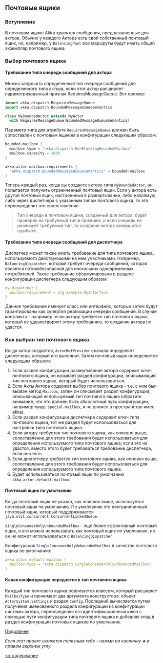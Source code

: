 ## Почтовые ящики

### Вступление
В почтовом ящике Akka хранятся сообщения, предназначенные для актора. Обычно у каждого Актора есть свой собственный 
почтовый ящик, но, например, у `BalancingPool` все маршруты будут иметь общий экземпляр почтового ящика.

### Выбор почтового ящика
#### Требование типа очереди сообщений для актора
Можно запросить определенный тип очереди сообщений для определенного типа актора, если этот актор расширяет 
параметризованный признак RequiresMessageQueue. Вот пример:

```scala
import akka.dispatch.RequiresMessageQueue
import akka.dispatch.BoundedMessageQueueSemantics

class MyBoundedActor extends MyActor
  with RequiresMessageQueue[BoundedMessageQueueSemantics]
```

Параметр типа для атрибута `RequiresMessageQueue` должен быть сопоставлен с почтовым ящиком в конфигурации следующим образом:

```scala
bounded-mailbox {
  mailbox-type = "akka.dispatch.NonBlockingBoundedMailbox"
  mailbox-capacity = 1000 
}

akka.actor.mailbox.requirements {
  "akka.dispatch.BoundedMessageQueueSemantics" = bounded-mailbox
}
```

Теперь каждый раз, когда вы создаете актора типа `MyBoundedActor`, он попытается получить ограниченный почтовый ящик. 
Если у актора есть другой почтовый ящик, настроенный в развертывании, либо напрямую, либо через диспетчера с указанным 
типом почтового ящика, то это переопределит это сопоставление.

>Тип очереди в почтовом ящике, созданный для актора, будет проверен на требуемый тип в признаке, и если очередь не 
реализует требуемый тип, то создание актора завершится ошибкой.

#### Требование типа очереди сообщений для диспетчера
Диспетчер может также иметь требование для типа почтового ящика, используемого действующими на нем участниками. 
Например, `BalancingDispatcher`, который требует очереди сообщений, которая является потокобезопасной для нескольких 
одновременных потребителей. Такое требование сформулировано в разделе конфигурации диспетчера следующим образом:

```yaml
my-dispatcher {
  mailbox-requirement = org.example.MyInterface
}
```

Данное требование именует класс или интерфейс, которые затем будут гарантированы как супертип реализации очереди 
сообщений. В случае конфликта - например. если актору требуется тип почтового ящика, который не удовлетворяет этому 
требованию, то создание актора не удастся.

### Как выбран тип почтового ящика
Когда актор создается, `ActorRefProvider` сначала определяет диспетчера, который его выполнит. Затем почтовый ящик 
определяется следующим образом:

1. Если раздел конфигурации развертывания актора содержит ключ почтового ящика, он называет раздел конфигурации, 
описывающий тип почтового ящика, который будет использоваться.
2. Если Акты Актора содержат выбор почтового ящика - т.е. с ним был вызван метод `Mailbox`, затем он описывает раздел 
конфигурации, описывающий используемый тип почтового ящика (обратите внимание, что это должен быть абсолютный путь 
конфигурации, например `myapp.special-mailbox`, и не вложен в пространство имен akka).
3. Если раздел конфигурации диспетчера содержит ключ типа почтового ящика, тот же раздел будет использоваться для 
настройки типа почтового ящика.
4. Если актору требуется тип почтового ящика, как описано выше, сопоставление для этого требования будет использоваться
 для определения используемого типа почтового ящика; если это не удастся, вместо этого будет требоваться требование 
 диспетчера, если оно есть.
5. Если диспетчеру требуется тип почтового ящика, как описано выше, сопоставление для этого требования будет 
использоваться для определения используемого типа почтового ящика.
6. Будет использоваться почтовый ящик по умолчанию `akka.actor.default-mailbox`.

#### Почтовый ящик по умолчанию
Когда почтовый ящик не указан, как описано выше, используется почтовый ящик по умолчанию. По умолчанию это неограниченный
 почтовый ящик, который поддерживается `java.util.concurrent.ConcurrentLinkedQueue.`

`SingleConsumerOnlyUnboundedMailbox` - еще более эффективный почтовый ящик, и его можно использовать как почтовый ящик
 по умолчанию, но он не может использоваться с `BalancingDispatcher`.

Конфигурация `SingleConsumerOnlyUnboundedMailbox` в качестве почтового ящика по умолчанию:

```yaml
akka.actor.default-mailbox {
  mailbox-type = "akka.dispatch.SingleConsumerOnlyUnboundedMailbox"
}
```

#### Какая конфигурация передается в тип почтового ящика
Каждый тип почтового ящика реализуется классом, который расширяет `MailboxType` и принимает два аргумента конструктора:
 объект `ActorSystem.Settings` и раздел `Config`. Последний вычисляется путем получения именованного раздела конфигурации 
 из конфигурации системы актера, переопределяя его идентификационный ключ с помощью пути конфигурации типа почтового 
 ящика и добавляя спад в раздел конфигурации почтовых ящиков по умолчанию.
 
 [Подробнее](https://doc.akka.io/docs/akka/current/mailboxes.html)

_Если этот проект окажется полезным тебе - нажми на кнопочку **`★`** в правом верхнем углу._

[<= содержание](https://github.com/steklopod/akka/blob/akka_starter/readme.md)